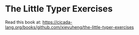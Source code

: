 # The Little Typer Exercises

Read this book at: https://cicada-lang.org/books/github.com/xieyuheng/the-little-typer-exercises
